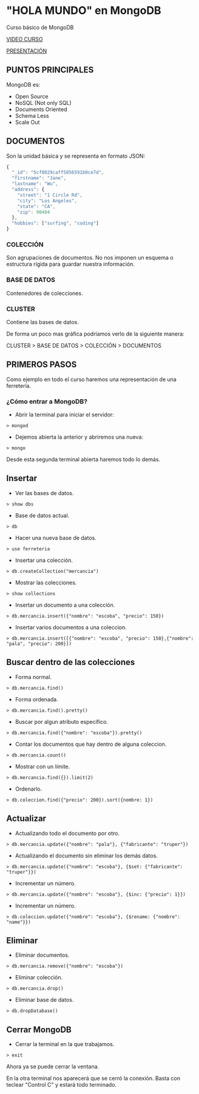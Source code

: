 # "HOLA MUNDO" en MongoDB
Curso básico de MongoDB

[VIDEO CURSO](https://youtu.be/RDdiUHZECUE)

[PRESENTACIÓN](https://www.canva.com/design/DAES90LgnCs/tcmB6hPufHJ7355THFXxlQ/view?utm_content=DAES90LgnCs&utm_campaign=designshare&utm_medium=link&utm_source=publishsharelink)

## PUNTOS PRINCIPALES

MongoDB es:

- Open Source
- NoSQL (Not only SQL)
- Documents Oriented
- Schema Less
- Scale Out

## DOCUMENTOS

Son la unidad básica y se representa en formato JSON:

```javascript
{
  "_id": "5cf0029caff5056591b0ce7d",
  "firstname": "Jane",
  "lastname": "Wu",
  "address": {
    "street": "1 Circle Rd",
    "city": "Los Angeles",
    "state": "CA",
    "zip": 90404
  },
  "hobbies": ["surfing", "coding"]
}
```

### COLECCIÓN

Son agrupaciones de documentos. No nos imponen un esquema o estructura rígida para guardar nuestra información.

### BASE DE DATOS

Contenedores de colecciones.

### CLUSTER

Contiene las bases de datos.

De forma un poco mas gráfica podríamos verlo de la siguiente manera:

CLUSTER > BASE DE DATOS > COLECCIÓN > DOCUMENTOS

## PRIMEROS PASOS

Como ejemplo en todo el curso haremos una representación de una ferretería.

### ¿Cómo entrar a MongoDB?

+ Abrir la terminal para iniciar el servidor:

`> mongod`

+ Dejemos abierta la anterior y abriremos una nueva:

`> mongo`

Desde esta segunda terminal abierta haremos todo lo demás.

## Insertar

+ Ver las bases de datos.

`> show dbs`

+ Base de datos actual.

`> db`

+ Hacer una nueva base de datos.

`> use ferreteria`

+ Insertar una colección.

`> db.createCollection("mercancia")`

+ Mostrar las colecciones.

`> show collections`

+ Insertar un documento a una colección.

`> db.mercancia.insert({"nombre": "escoba", "precio": 150})`

+ Insertar varios documentos a una coleccion.

`> db.mercancia.insert([{"nombre": "escoba", "precio": 150},{"nombre": "pala", "precio": 200}])`

## Buscar dentro de las colecciones

* Forma normal.

`> db.mercancia.find()`

* Forma ordenada.

`> db.mercancia.find().pretty()`

* Buscar por algun atributo específico.

`> db.mercancia.find({"nombre": "escoba"}).pretty()`

* Contar los documentos que hay dentro de alguna coleccion.

`> db.mercancia.count()`

* Mostrar con un límite.

`> db.mercancia.find({}).limit(2)`

* Ordenarlo.

`> db.coleccion.find({"precio": 200}).sort({nombre: 1})`

## Actualizar

* Actualizando todo el documento por otro.

`> db.mercancia.update({"nombre": "pala"}, {"fabricante": "truper"})`

* Actualizando el documento sin eliminar los demás datos.

`> db.mercancia.update({"nombre": "escoba"}, {$set: {"fabricante": "truper"}})`

* Incrementar un número.

`> db.mercancia.update({"nombre": "escoba"}, {$inc: {"precio": 1}})`

* Incrementar un número.

`> db.coleccion.update({"nombre": "escoba"}, {$rename: {"nombre": "name"}})`

## Eliminar 

* Eliminar documentos.

`> db.mercancia.remove({"nombre": "escoba"})`

* Eliminar colección.

`> db.mercancia.drop()`

* Eliminar base de datos.

`> db.dropDatabase()`
 
## Cerrar MongoDB

* Cerrar la terminal en la que trabajamos.

`> exit`

Ahora ya se puede cerrar la ventana.

En la otra terminal nos aparecerá que se cerró la conexión. Basta con teclear "Control C" y estará todo terminado.








